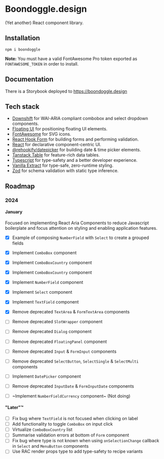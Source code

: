 # Boondoggle.design

(Yet another) React component library.

## Installation

```shell
npm i boondoggle
```

**Note:** You must have a valid FontAwesome Pro token exported as `FONTAWESOME_TOKEN` in order to
install.

## Documentation

There is a Storybook deployed to <https://boondoggle.design>

## Tech stack

- [Downshift](https://www.downshift-js.com/) for WAI-ARIA compliant combobox and select dropdown
    components.
- [Floating UI](https://floating-ui.com/) for positioning floating UI elements.
- [FontAwesome](https://fontawesome.com/) for SVG icons.
- [React Hook Form](https://www.react-hook-form.com/) for building forms and performing
    validation.
- [React](https://react.dev/) for declarative component-centric UI.
- [@rehookify/datepicker](https://github.com/rehookify/datepicker) for building date & time picker
    elements.
- [Tanstack Table](https://tanstack.com/table/v8) for feature-rich data tables.
- [Typescript](https://www.typescriptlang.org/) for type-safety and a better developer experience.
- [Vanilla Extract](https://vanilla-extract.style/) for type-safe, zero-runtime styling.
- [Zod](https://zod.dev/) for schema validation with static type inference.

## Roadmap

### 2024

#### January

Focused on implementing React Aria Components to reduce Javascript boilerplate and focus attention on
styling and enabling application features.


- [x] Example of composing `NumberField` with `Select` to create a grouped fields
- [x] Implement `ComboBox` component
- [x] Implement `ComboBoxCountry` component
- [x] Implement `ComboBoxCountry` component
- [x] Implement `NumberField` component
- [x] Implement `Select` component
- [x] Implement `TextField` component
- [x] Remove deprecated `TextArea` & `FormTextArea` components

- [ ] Remove deprecated `SlotWrapper` component
- [ ] Remove deprecated `Dialog` component
- [ ] Remove deprecated `FloatingPanel` component
- [ ] Remove deprecated `Input` & `FormInput` components
- [ ] Remove deprecated `SelectButton`, `SelectSingle` & `SelectMulti` components
- [ ] Implement `DatePicker` component
- [ ] Remove deprecated `InputDate` & `FormInputDate` components

- [ ] ~Implement `NumberFieldCurrency` component~ (Not doing)

#### "Later"™️

- [ ] Fix bug where `TextField` is not focused when clicking on label
- [ ] Add functionality to toggle `ComboBox` on input click
- [ ] Virtualize `ComboBoxCountry` list
- [ ] Summarise validation errors at bottom of `Form` component
- [ ] Fix bug where type is not known when using `onSelectionChange` callback in `Select` and `MenuButton` components
- [ ] Use RAC render props type to add type-safety to recipe variants
